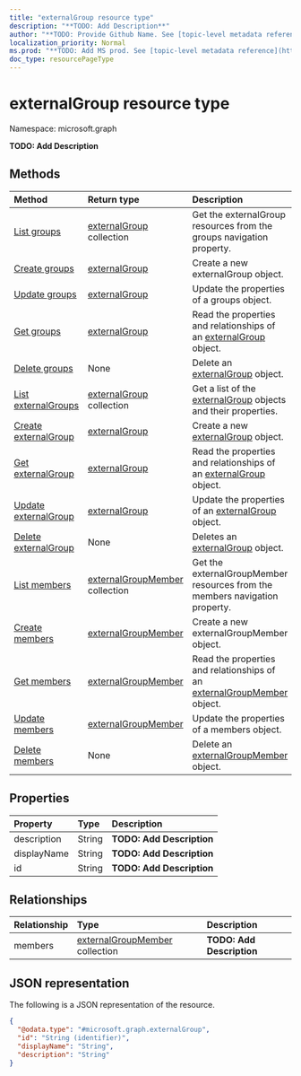 ```yaml
---
title: "externalGroup resource type"
description: "**TODO: Add Description**"
author: "**TODO: Provide Github Name. See [topic-level metadata reference](https://msgo.azurewebsites.net/add/document/guidelines/metadata.html#topic-level-metadata)**"
localization_priority: Normal
ms.prod: "**TODO: Add MS prod. See [topic-level metadata reference](https://msgo.azurewebsites.net/add/document/guidelines/metadata.html#topic-level-metadata)**"
doc_type: resourcePageType
---
```


# externalGroup resource type

Namespace: microsoft.graph

**TODO: Add Description**

## Methods
|Method|Return type|Description|
|:---|:---|:---|
|[List groups](../api/externalconnection-list-groups.md)|[externalGroup](../resources/externalgroup.md) collection|Get the externalGroup resources from the groups navigation property.|
|[Create groups](../api/externalconnection-post-groups.md)|[externalGroup](../resources/externalgroup.md)|Create a new externalGroup object.|
|[Update groups](../api/externalconnection-update-groups.md)|[externalGroup](../resources/externalgroup.md)|Update the properties of a groups object.|
|[Get groups](../api/externalconnection-get-externalgroup.md)|[externalGroup](../resources/externalgroup.md)|Read the properties and relationships of an [externalGroup](../resources/externalgroup.md) object.|
|[Delete groups](../api/externalconnection-delete-groups.md)|None|Delete an [externalGroup](../resources/externalgroup.md) object.|
|[List externalGroups](../api/externalgroup-list.md)|[externalGroup](../resources/externalgroup.md) collection|Get a list of the [externalGroup](../resources/externalgroup.md) objects and their properties.|
|[Create externalGroup](../api/externalgroup-create.md)|[externalGroup](../resources/externalgroup.md)|Create a new [externalGroup](../resources/externalgroup.md) object.|
|[Get externalGroup](../api/externalgroup-get.md)|[externalGroup](../resources/externalgroup.md)|Read the properties and relationships of an [externalGroup](../resources/externalgroup.md) object.|
|[Update externalGroup](../api/externalgroup-update.md)|[externalGroup](../resources/externalgroup.md)|Update the properties of an [externalGroup](../resources/externalgroup.md) object.|
|[Delete externalGroup](../api/externalgroup-delete.md)|None|Deletes an [externalGroup](../resources/externalgroup.md) object.|
|[List members](../api/externalgroup-list-members.md)|[externalGroupMember](../resources/externalgroupmember.md) collection|Get the externalGroupMember resources from the members navigation property.|
|[Create members](../api/externalgroup-post-members.md)|[externalGroupMember](../resources/externalgroupmember.md)|Create a new externalGroupMember object.|
|[Get members](../api/externalgroup-get-externalgroupmember.md)|[externalGroupMember](../resources/externalgroupmember.md)|Read the properties and relationships of an [externalGroupMember](../resources/externalgroupmember.md) object.|
|[Update members](../api/externalgroup-update-members.md)|[externalGroupMember](../resources/externalgroupmember.md)|Update the properties of a members object.|
|[Delete members](../api/externalgroup-delete-members.md)|None|Delete an [externalGroupMember](../resources/externalgroupmember.md) object.|

## Properties
|Property|Type|Description|
|:---|:---|:---|
|description|String|**TODO: Add Description**|
|displayName|String|**TODO: Add Description**|
|id|String|**TODO: Add Description**|

## Relationships
|Relationship|Type|Description|
|:---|:---|:---|
|members|[externalGroupMember](../resources/externalgroupmember.md) collection|**TODO: Add Description**|

## JSON representation
The following is a JSON representation of the resource.
<!-- {
  "blockType": "resource",
  "keyProperty": "id",
  "@odata.type": "microsoft.graph.externalGroup",
  "baseType": "",
  "openType": false
}
-->
``` json
{
  "@odata.type": "#microsoft.graph.externalGroup",
  "id": "String (identifier)",
  "displayName": "String",
  "description": "String"
}
```

